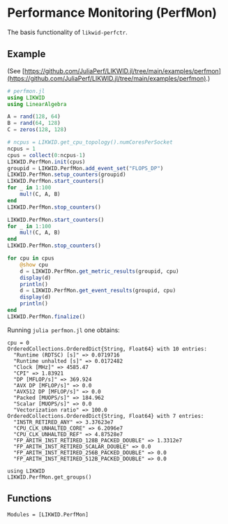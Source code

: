 # Performance Monitoring (PerfMon)

The basis functionality of `likwid-perfctr`.

## Example

(See [https://github.com/JuliaPerf/LIKWID.jl/tree/main/examples/perfmon](https://github.com/JuliaPerf/LIKWID.jl/tree/main/examples/perfmon).)

```julia
# perfmon.jl
using LIKWID
using LinearAlgebra

A = rand(128, 64)
B = rand(64, 128)
C = zeros(128, 128)

# ncpus = LIKWID.get_cpu_topology().numCoresPerSocket
ncpus = 1
cpus = collect(0:ncpus-1)
LIKWID.PerfMon.init(cpus)
groupid = LIKWID.PerfMon.add_event_set("FLOPS_DP")
LIKWID.PerfMon.setup_counters(groupid)
LIKWID.PerfMon.start_counters()
for _ in 1:100
    mul!(C, A, B)
end
LIKWID.PerfMon.stop_counters()

LIKWID.PerfMon.start_counters()
for _ in 1:100
    mul!(C, A, B)
end
LIKWID.PerfMon.stop_counters()

for cpu in cpus
    @show cpu
    d = LIKWID.PerfMon.get_metric_results(groupid, cpu)
    display(d)
    println()
    d = LIKWID.PerfMon.get_event_results(groupid, cpu)
    display(d)
    println()
end
LIKWID.PerfMon.finalize()
```

Running `julia perfmon.jl` one obtains:
```
cpu = 0
OrderedCollections.OrderedDict{String, Float64} with 10 entries:
  "Runtime (RDTSC) [s]" => 0.0719716
  "Runtime unhalted [s]" => 0.0172482
  "Clock [MHz]" => 4585.47
  "CPI" => 1.83921
  "DP [MFLOP/s]" => 369.924
  "AVX DP [MFLOP/s]" => 0.0
  "AVX512 DP [MFLOP/s]" => 0.0
  "Packed [MUOPS/s]" => 184.962
  "Scalar [MUOPS/s]" => 0.0
  "Vectorization ratio" => 100.0
OrderedCollections.OrderedDict{String, Float64} with 7 entries:
  "INSTR_RETIRED_ANY" => 3.37623e7
  "CPU_CLK_UNHALTED_CORE" => 6.2096e7
  "CPU_CLK_UNHALTED_REF" => 4.87528e7
  "FP_ARITH_INST_RETIRED_128B_PACKED_DOUBLE" => 1.3312e7
  "FP_ARITH_INST_RETIRED_SCALAR_DOUBLE" => 0.0
  "FP_ARITH_INST_RETIRED_256B_PACKED_DOUBLE" => 0.0
  "FP_ARITH_INST_RETIRED_512B_PACKED_DOUBLE" => 0.0
```

```@repl
using LIKWID
LIKWID.PerfMon.get_groups()
```

## Functions

```@autodocs
Modules = [LIKWID.PerfMon]
```